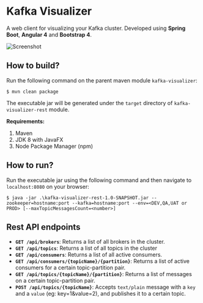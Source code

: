 # Kafka Visualizer
A web client for visualizing your Kafka cluster. Developed using **Spring Boot**, **Angular 4** and **Bootstrap 4**.

![Screenshot](https://github.com/enthusiast94/kafka-visualizer/blob/master/screenshot_1.png)

## How to build?
Run the following command on the parent maven module `kafka-visualizer`:

`$ mvn clean package`

The executable jar will be generated under the `target` directory of `kafka-visualizer-rest` module.

**Requirements:** 
1. Maven
2. JDK 8 with JavaFX
3. Node Package Manager (npm)

## How to run?
Run the executable jar using the following command and then navigate to `localhost:8080` on your browser:

`$ java -jar .\kafka-visualizer-rest-1.0-SNAPSHOT.jar --zookeeper=hostname:port --kafka=hostname:port --env=<DEV,QA,UAT or PROD> [--maxTopicMessagesCount=<number>]`

## Rest API endpoints
- **`GET /api/brokers`**: Returns a list of all brokers in the cluster.
- **`GET /api/topics`**: Returns a list of all topics in the cluster
- **`GET /api/consumers`**: Returns a list of all active consumers.
- **`GET /api/consumers/{topicName}/{partition}`**: Returns a list of active consumers for a certain topic-partition pair.
- **`GET /api/topics/{topicName}/{partition}`**: Returns a list of messages on a certain topic-partition pair.
- **`POST /api/topics/{topicName}`**: Accepts `text/plain` message with a `key` and a `value` (eg: key=1&value=2), and publishes it to a certain topic. 

